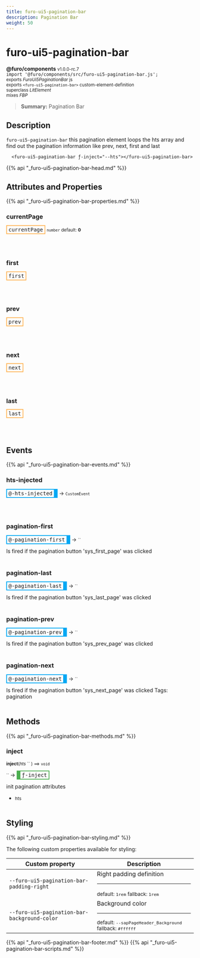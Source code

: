 ```yaml
---
title: furo-ui5-pagination-bar
description: Pagination Bar
weight: 50
---
```


# furo-ui5-pagination-bar
**@furo/components** <small>v1.0.0-rc.7</small>
<br>`import '@furo/components/src/furo-ui5-pagination-bar.js';`<small>
<br>exports *FuroUi5PaginationBar* js
<br>exports `<furo-ui5-pagination-bar>` custom-element-definition
<br>superclass *LitElement*
<br> mixes *FBP*</small>

> **Summary:** Pagination Bar

## Description

`furo-ui5-pagination-bar`
this pagination element loops the hts array and find out the pagination
information like prev, next, first and last

```
  <furo-ui5-pagination-bar ƒ-inject="--hts"></furo-ui5-pagination-bar>
```

{{% api "_furo-ui5-pagination-bar-head.md" %}}

## Attributes and Properties
{{% api "_furo-ui5-pagination-bar-properties.md" %}}







### **currentPage**

<span  style="border-width:2px; border-style: solid;border-color:  rgb(255, 182, 91);font-family:monospace; padding:2px 4px;">currentPage</span>
<small>`number` default: **0**</small>


<br><br>

### **first**

<span  style="border-width:2px; border-style: solid;border-color:  rgb(255, 182, 91);font-family:monospace; padding:2px 4px;">first</span>
</small>


<br><br>

### **prev**

<span  style="border-width:2px; border-style: solid;border-color:  rgb(255, 182, 91);font-family:monospace; padding:2px 4px;">prev</span>
</small>


<br><br>

### **next**

<span  style="border-width:2px; border-style: solid;border-color:  rgb(255, 182, 91);font-family:monospace; padding:2px 4px;">next</span>
</small>


<br><br>

### **last**

<span  style="border-width:2px; border-style: solid;border-color:  rgb(255, 182, 91);font-family:monospace; padding:2px 4px;">last</span>
</small>


<br><br>
## Events
{{% api "_furo-ui5-pagination-bar-events.md" %}}

### **hts-injected**
<span  style="border-width:2px 10px 2px 2px; border-style: solid;border-color:  rgb(2, 168, 244);font-family:monospace; padding:2px 4px;">@-hts-injected</span>
→ <small>`CustomEvent`</small>


<br><br>
### **pagination-first**
<span  style="border-width:2px 10px 2px 2px; border-style: solid;border-color:  rgb(2, 168, 244);font-family:monospace; padding:2px 4px;">@-pagination-first</span>
→ <small>``</small>

 Is fired if the pagination button 'sys_first_page' was clicked
<br><br>
### **pagination-last**
<span  style="border-width:2px 10px 2px 2px; border-style: solid;border-color:  rgb(2, 168, 244);font-family:monospace; padding:2px 4px;">@-pagination-last</span>
→ <small>``</small>

 Is fired if the pagination button 'sys_last_page' was clicked
<br><br>
### **pagination-prev**
<span  style="border-width:2px 10px 2px 2px; border-style: solid;border-color:  rgb(2, 168, 244);font-family:monospace; padding:2px 4px;">@-pagination-prev</span>
→ <small>``</small>

 Is fired if the pagination button 'sys_prev_page' was clicked
<br><br>
### **pagination-next**
<span  style="border-width:2px 10px 2px 2px; border-style: solid;border-color:  rgb(2, 168, 244);font-family:monospace; padding:2px 4px;">@-pagination-next</span>
→ <small>``</small>

 Is fired if the pagination button 'sys_next_page' was clicked Tags: pagination
<br><br>

## Methods
{{% api "_furo-ui5-pagination-bar-methods.md" %}}


### **inject**
<small>**inject**(*hts* `` ) ⟹ `void`</small>

<small>`` </small> →
<span  style="border-width:2px 2px 2px 10px; border-style: solid;border-color:  rgb(76, 175, 80);font-family:monospace; padding:2px 4px;">ƒ-inject</span>

init pagination attributes

- <small>hts </small>
<br><br>











## Styling
{{% api "_furo-ui5-pagination-bar-styling.md" %}}

The following custom properties  available for styling:

Custom property | Description
----------------|-------------
`--furo-ui5-pagination-bar-padding-right` | Right padding definition <hr> <small>default: `1rem`</small> <small>fallback: `1rem`</small>
`--furo-ui5-pagination-bar-background-color` | Background color <hr> <small>default: `--sapPageHeader_Background`</small> <small>fallback: `#ffffff`</small>

{{% api "_furo-ui5-pagination-bar-footer.md" %}}
{{% api "_furo-ui5-pagination-bar-scripts.md" %}}
